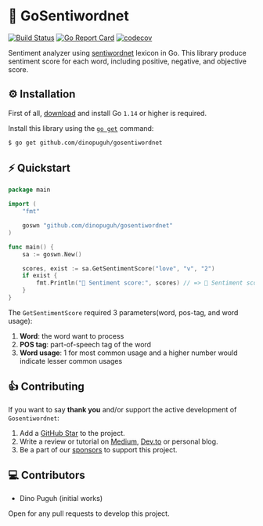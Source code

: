 # 💬 GoSentiwordnet

[![Build Status](https://travis-ci.com/dinopuguh/gosentiwordnet.svg?branch=master)](https://travis-ci.com/dinopuguh/gosentiwordnet) [![Go Report Card](https://goreportcard.com/badge/github.com/dinopuguh/gosentiwordnet)](https://goreportcard.com/report/github.com/dinopuguh/gosentiwordnet) [![codecov](https://codecov.io/gh/dinopuguh/gosentiwordnet/branch/master/graph/badge.svg)](https://codecov.io/gh/dinopuguh/gosentiwordnet)

Sentiment analyzer using [sentiwordnet](https://github.com/aesuli/SentiWordNet) lexicon in Go. This library produce sentiment score for each word, including positive, negative, and objective score.

## ⚙ Installation

First of all, [download](https://golang.org/dl/) and install Go `1.14` or higher is required.

Install this library using the [`go get`](https://golang.org/cmd/go/#hdr-Add_dependencies_to_current_module_and_install_them) command:

```bash
$ go get github.com/dinopuguh/gosentiwordnet
```

## ⚡ Quickstart

```go
package main

import (
    "fmt"

    goswn "github.com/dinopuguh/gosentiwordnet"
)

func main() {
    sa := goswn.New()

    scores, exist := sa.GetSentimentScore("love", "v", "2")
    if exist {
        fmt.Println("💬 Sentiment score:", scores) // => 💬 Sentiment score: {1 0 0}
    }
}
```

The `GetSentimentScore` required 3 parameters(word, pos-tag, and word usage):

1. **Word**: the word want to process
2. **POS tag**: part-of-speech tag of the word
3. **Word usage**: 1 for most common usage and a higher number would indicate lesser common usages

## 👍 Contributing

If you want to say **thank you** and/or support the active development of `Gosentiwordnet`:

1. Add a [GitHub Star](https://github.com/dinopuguh/gosentiwordnet/stargazers) to the project.
2. Write a review or tutorial on [Medium](https://medium.com/), [Dev.to](https://dev.to/) or personal blog.
3. Be a part of our [sponsors](https://github.com/sponsors/dinopuguh) to support this project.

## 💻 Contributors

- Dino Puguh (initial works)

Open for any pull requests to develop this project.
